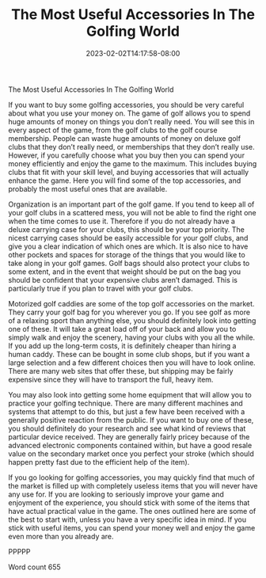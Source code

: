 ﻿---
title: "The Most Useful Accessories In The Golfing World"
date: 2023-02-02T14:17:58-08:00
description: "Top Golfing Accessories TXT Tips for Web Success"
featured_image: "/images/Top Golfing Accessories TXT.jpg"
tags: ["Top Golfing Accessories TXT"]
---

The Most Useful Accessories In The Golfing World

If you want to buy some golfing accessories, you should be very careful about what you use your money on. The game of golf allows you to spend huge amounts of money on things you don’t really need. You will see this in every aspect of the game, from the golf clubs to the golf course membership. People can waste huge amounts of money on deluxe golf clubs that they don’t really need, or memberships that they don’t really use. However, if you carefully choose what you buy then you can spend your money efficiently and enjoy the game to the maximum. This includes buying clubs that fit with your skill level, and buying accessories that will actually enhance the game. Here you will find some of the top accessories, and probably the most useful ones that are available.

Organization is an important part of the golf game. If you tend to keep all of your golf clubs in a scattered mess, you will not be able to find the right one when the time comes to use it. Therefore if you do not already have a deluxe carrying case for your clubs, this should be your top priority. The nicest carrying cases should be easily accessible for your golf clubs, and give you a clear indication of which ones are which. It is also nice to have other pockets and spaces for storage of the things that you would like to take along in your golf games. Golf bags should also protect your clubs to some extent, and in the event that weight should be put on the bag you should be confident that your expensive clubs aren’t damaged. This is particularly true if you plan to travel with your golf clubs.

Motorized golf caddies are some of the top golf accessories on the market. They carry your golf bag for you wherever you go. If you see golf as more of a relaxing sport than anything else, you should definitely look into getting one of these. It will take a great load off of your back and allow you to simply walk and enjoy the scenery, having your clubs with you all the while. If you add up the long-term costs, it is definitely cheaper than hiring a human caddy. These can be bought in some club shops, but if you want a large selection and a few different choices then you will have to look online. There are many web sites that offer these, but shipping may be fairly expensive since they will have to transport the full, heavy item.

You may also look into getting some home equipment that will allow you to practice your golfing technique. There are many different machines and systems that attempt to do this, but just a few have been received with a generally positive reaction from the public. If you want to buy one of these, you should definitely do your research and see what kind of reviews that particular device received. They are generally fairly pricey because of the advanced electronic components contained within, but have a good resale value on the secondary market once you perfect your stroke (which should happen pretty fast due to the efficient help of the item).

If you go looking for golfing accessories, you may quickly find that much of the market is filled up with completely useless items that you will never have any use for. If you are looking to seriously improve your game and enjoyment of the experience, you should stick with some of the items that have actual practical value in the game. The ones outlined here are some of the best to start with, unless you have a very specific idea in mind. If you stick with useful items, you can spend your money well and enjoy the game even more than you already are.

PPPPP

Word count 655

